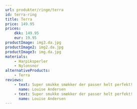 ```yaml
---
url: produkter/ringe/terra
id: terra-ring
title: Terra
price: 149.95
prices:
    dkk: 149.95
    eur: 19.95
productImage: img3.da.jpg
productImage2: img2.da.jpg
productImage3: img.da.jpg
materials:
    - Harpiksperler
    - Nylonsnor
alternativeProducts:
    - Terra
reviews:
    - text: Super smukke smøkker der passer helt perfekt!
      name: Louise Andersen
    - text: Super smukke smøkker der passer helt perfekt!
      name: Louise Andersen
---
```


